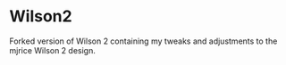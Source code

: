 # Wilson2



Forked version of Wilson 2 containing my tweaks and adjustments to the mjrice Wilson 2 design.

